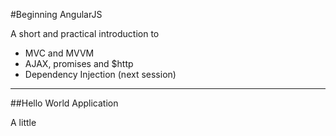 #Beginning AngularJS

A short and practical introduction to 
- MVC and MVVM
- AJAX, promises and $http
- Dependency Injection (next session)
---     
##Hello World Application
 
 A little
    
    

